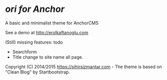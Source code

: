 *ori for Anchor*
=====================

A basic and minimalist theme for AnchorCMS

See a demo at http://erolkaftanoglu.com

(Still) missing features:
todo
- Searchform
- Title change to site name all page.

Copyright (C) 2014/2015 https://sihirsizmantar.com - The theme is based on "Clean Blog" by Startbootstrap.
